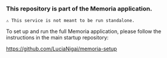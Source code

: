### This repository is part of the Memoria application.

    ⚠️ This service is not meant to be run standalone.

To set up and run the full Memoria application, please follow the instructions in the main startup repository:

https://github.com/LuciaNigai/memoria-setup